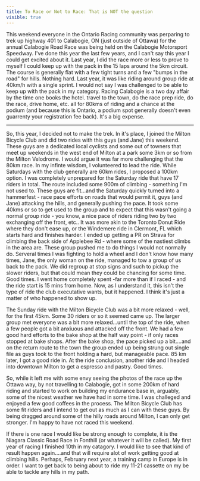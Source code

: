 ---title: To Race or Not to Race: That is NOT the questionvisible: true---This weekend everyone in the Ontario Racing community was perparing to trek up highway 401 to Calabogie, ON (just outside of Ottawa) for the annual Calabogie Road Race was being held on the Calabogie Motorsport Speedway. I've done this year the last few years, and I can't say this year I could get excited about it. Last year, I did the race more or less to prove to myself I could keep up with the pack in the 15 laps around the 5km circuit. The course is generally flat with a few tight turns and a few "bumps in the road" for hills. Nothing hard. Last year, it was like riding around group ride at 40km/h with a single sprint. I would not say I was challenged to be able to keep up with the pack in my category.&nbsp;Racing Calabogie is a two day affair by the time one books the hotel. travel to the town, do the race prep ride, do the race, drive home, etc. all for 80kms of riding and a chance at the podium (and because this is Ontario, a podium spot generally doesn't even guarrenty your registration fee back). It's a big expense.

<hr id="system-readmore" />

So, this year, I decided not to make the trek. In it's place, I joined the Milton Bicycle Club and did two rides with this guys (and Jane) this weekend. These guys are a dedicated local cyclists and some out of towners that meet up weekends in the west end of Milton at a park some 3km or so from the Milton Velodrome.&nbsp;I would argue it was far more challenging that the 80km race. In my infinte wisdom, I volunteered to lead the ride. While Saturdays with the club generally are 60km rides, I proposed a 100km option.&nbsp;I was completely unprepared for the Saturday ride that have 17 riders in total. The route included some 900m of climbing - something I'm not used to. These guys are fit...and the Saturday quickly turned into a hammerfest - race pace efforts on roads that would permit it, guys (and Jane) attacking the hills, and generally pushing the pace. It took some 40kms or so to get used to the group and to expect that this wasn't going a normal group ride - you know, a nice pace of riders riding two by two exchanging off the front, etc.. It was more akin to the Toronto Donut Ride where they don't ease up, or the Windemere ride in Clermont, FL which starts hard and finishes harder. I ended up getting a PR on Strava for climbing the back side of Applebee Rd - where some of the nastiest climbs in the area are. These group pushed me to do things I would not normally do. Serveral times I was fighting to hold a wheel and I don't know how many times, Jane, the only woman on the ride, managed to tow a group of us back to the pack. We did regroup at stop signs and such to pickup the slower riders, but that could mean they could be chancing for some time. Good times. I went home completely spent -far more than if I raced - and the ride start is 15 mins from home. Now, as I understand it, this isn't the type of ride the club executative wants, but it happened. I think it's just a matter of who happened to show up.

The Sunday ride with the Milton Bicycle Club was a bit more relaxed - well, for the first 45km. Some 30 riders or so it seemed came up. The larger group met everyone was a bit more relaxed...until the top of the ride, when a few people got a bit anxiuous and attacked off the front. We had a few good hard efforts to the bake shop at the half way point - if only races stopped at bake shops. After the bake shop, the pace picked up a bit....and on the return route to the town the group ended up being strung out single file as guys took to the front holding a hard, but manageable pace. 85 km later, I got a good ride in. At the ride conclusion, another ride and I headed into downtown Milton to get a espresso and pastry. Good times.

So, while it left me with some envy seeing the photos of the race up the Ottawa way, by not travelling to Calabogie, got in some 200km of hard riding and started to work on building my endurance base in, arguably, some of the nicest weather we have had in some time. I was challeged and enjoyed a few good coffees in the process. The Milton Bicycle Club has some fit riders and I intend to get out as much as I can with these guys. By being dragged around some of the hilly roads around Milton, I can only get stronger. I'm happy to have not raced this weekend.

If there is one race I would like be strong enough to complete, it is the Niagara Classic Road Race in Fonthill (or whatever it will be called). My first year of racing I finished 10th in my catagory. I would like to see that kind of result happen again....and that will require alot of work getting good at climbing hills. Perhaps, February next year, a training camp in Europe is in order. I want to get back to being about to ride my 11-21 cassette on my be able to tackle any hills in my path.